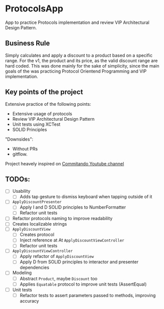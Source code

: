 # ProtocolsApp

App to practice Protocols implementation and review VIP Architectural Design Pattern.

## Business Rule

Simply calculates and apply a discount to a product based on a specific range.
For the v1, the product and its price, as the valid discount range are hard coded.
This was done mainly for the sake of simplicity, since the main goals of the was
practicing Protocol Orientend Programming and VIP implementation.

## Key points of the project

Extensive practice of the following points:
- Extensive usage of protocols
- Review VIP Architectural Design Pattern
- Unit tests using XCTest
- SOLID Principles

"Downsides":
- Without PRs
- gitflow.

Project heavely inspired on [Commitando Youtube channel](https://www.youtube.com/@Comitando)

## TODOs:

- [ ] Usability
  - [ ] Adds tap gesture to dismiss keyboard when tapping outside of it
- [ ] `ApplyDiscountPresenter`
  - [ ] Apply I and D SOLID principles to NumberFormatter
  - [ ] Refactor unit tests
- [ ] Refactor protocols naming to improve readability
- [ ] Creates localizable strings
- [ ] `ApplyDiscountView`
  - [ ] Creates protocol
  - [ ] Inject reference at At `ApplyDiscountViewController`
  - [ ] Refactor unit tests
- [ ] `ApplyDiscountViewController`
  - [ ] Apply refactor of `ApplyDiscountView`
  - [ ] Apply D from SOLID principles to interactor and presenter dependencies
- [ ] Modeling
  - [ ] Abstract `Product`, maybe `Discount` too
  - [ ] Applies `Equatable` protocol to improve unit tests (AssertEqual)
- [ ] Unit tests
  - [ ] Refactor tests to assert parameters passed to methods, improving accuracy
